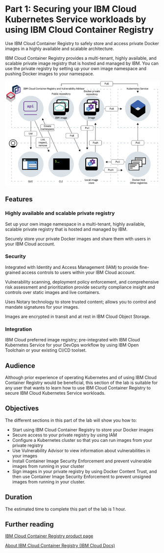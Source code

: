 # Part 1: Securing your IBM Cloud Kubernetes Service workloads by using IBM Cloud Container Registry

Use IBM Cloud Container Registry to safely store and access private Docker images in a highly available and scalable architecture.

IBM Cloud Container Registry provides a multi-tenant, highly available, and scalable private image registry that is hosted and managed by IBM. You can use the private registry by setting up your own image namespace and pushing Docker images to your namespace.

![Diagram showing how you can interact with IBM Cloud Container Registry.](registry-architecture.png)

## Features

### Highly available and scalable private registry

Set up your own image namespace in a multi-tenant, highly available, scalable private registry that is hosted and managed by IBM.

Securely store your private Docker images and share them with users in your IBM Cloud account.

### Security

Integrated with Identity and Access Management (IAM) to provide fine-grained access controls to users within your IBM Cloud account.

Vulnerability scanning, deployment policy enforcement, and comprehensive risk assessment and prioritization provide security compliance insight and controls over static images and live containers.

Uses Notary technology to store trusted content; allows you to control and mandate signatures for your images.

Images are encrypted in transit and at rest in IBM Cloud Object Storage.

### Integration

IBM Cloud preferred image registry; pre-integrated with IBM Cloud Kubernetes Service for your DevOps workflow by using IBM Open Toolchain or your existing CI/CD toolset.

## Audience

Although prior experience of operating Kubernetes and of using IBM Cloud Container Registry would be beneficial, this section of the lab is suitable for any user that wants to learn how to use IBM Cloud Container Registry to secure IBM Cloud Kubernetes Service workloads.

## Objectives

The different sections in this part of the lab will show you how to:

* Start using IBM Cloud Container Registry to store your Docker images
* Secure access to your private registry by using IAM
* Configure a Kubernetes cluster so that you can run images from your private registry
* Use Vulnerability Advisor to view information about vulnerabilities in your images
* Install Container Image Security Enforcement and prevent vulnerable images from running in your cluster
* Sign images in your private registry by using Docker Content Trust, and then use Container Image Security Enforcement to prevent unsigned images from running in your cluster.

## Duration

The estimated time to complete this part of the lab is 1 hour.

## Further reading

[IBM Cloud Container Registry product page](https://icr.io)

[About IBM Cloud Container Registry (IBM Cloud Docs)](https://console.bluemix.net/docs/services/Registry/registry_overview.html#registry_overview)

